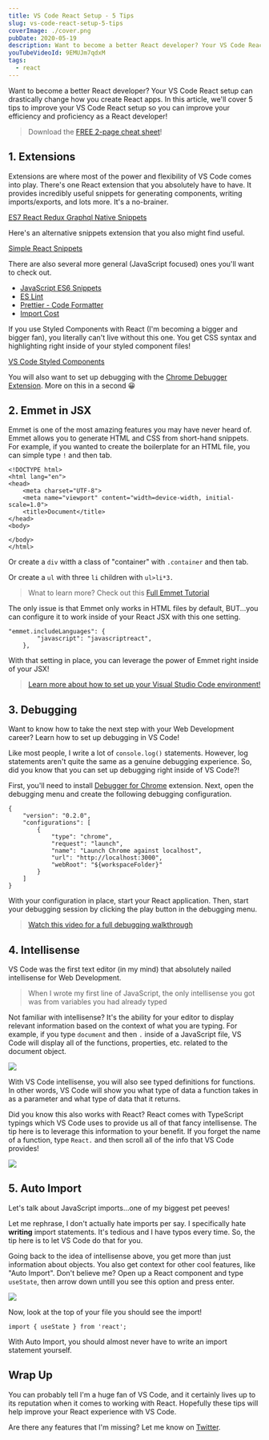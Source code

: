```yaml
---
title: VS Code React Setup - 5 Tips
slug: vs-code-react-setup-5-tips
coverImage: ./cover.png
pubDate: 2020-05-19
description: Want to become a better React developer? Your VS Code React setup can drastically change the way you create React apps. In this video, we'll cover 5 tips to improve your VS Code React setup to also improve your efficiency and proficiency as a React developer!
youTubeVideoId: 9EMUJm7qdxM
tags:
  - react
---
```


Want to become a better React developer? Your VS Code React setup can drastically change how you create React apps. In this article, we'll cover 5 tips to improve your VS Code React setup so you can improve your efficiency and proficiency as a React developer!

> Download the [FREE 2-page cheat sheet](https://learn.jamesqquick.com/vs-code-react-cheatsheet/)!

## 1\. Extensions

Extensions are where most of the power and flexibility of VS Code comes into play. There's one React extension that you absolutely have to have. It provides incredibly useful snippets for generating components, writing imports/exports, and lots more. It's a no-brainer.

[ES7 React Redux Graphql Native Snippets](https://marketplace.visualstudio.com/items?itemName=dsznajder.es7-react-js-snippets)

Here's an alternative snippets extension that you also might find useful.

[Simple React Snippets](https://marketplace.visualstudio.com/items?itemName=burkeholland.simple-react-snippets)

There are also several more general (JavaScript focused) ones you'll want to check out.

- [JavaScript ES6 Snippets](https://marketplace.visualstudio.com/items?itemName=xabikos.JavaScriptSnippets)
- [ES Lint](https://marketplace.visualstudio.com/items?itemName=dbaeumer.vscode-eslint)
- [Prettier - Code Formatter](https://marketplace.visualstudio.com/items?itemName=esbenp.prettier-vscode)
- [Import Cost](https://marketplace.visualstudio.com/items?itemName=wix.vscode-import-cost)

If you use Styled Components with React (I'm becoming a bigger and bigger fan), you literally can't live without this one. You get CSS syntax and highlighting right inside of your styled component files!

[VS Code Styled Components](https://marketplace.visualstudio.com/items?itemName=jpoissonnier.vscode-styled-components)

You will also want to set up debugging with the [Chrome Debugger Extension](https://marketplace.visualstudio.com/items?itemName=msjsdiag.debugger-for-chrome). More on this in a second 😀

## 2\. Emmet in JSX

Emmet is one of the most amazing features you may have never heard of. Emmet allows you to generate HTML and CSS from short-hand snippets. For example, if you wanted to create the boilerplate for an HTML file, you can simple type `!` and then tab.

    <!DOCTYPE html>
    <html lang="en">
    <head>
        <meta charset="UTF-8">
        <meta name="viewport" content="width=device-width, initial-scale=1.0">
        <title>Document</title>
    </head>
    <body>

    </body>
    </html>

Or create a `div` witth a class of "container" with `.container` and then tab.

Or create a `ul` with three `li` children with `ul>li*3.`

> Wnat to learn more? Check out this [Full Emmet Tutorial](https://www.youtube.com/watch?v=5guZjNDcVnA)

The only issue is that Emmet only works in HTML files by default, BUT...you can configure it to work inside of your React JSX with this one setting.

    "emmet.includeLanguages": {
            "javascript": "javascriptreact",
        },

With that setting in place, you can leverage the power of Emmet right inside of your JSX!

> [Learn more about how to set up your Visual Studio Code environment!](https://www.udemy.com/learn-visual-studio-code)

## 3\. Debugging

Want to know how to take the next step with your Web Development career? Learn how to set up debugging in VS Code!

Like most people, I write a lot of `console.log()` statements. However, log statements aren't quite the same as a genuine debugging experience. So, did you know that you can set up debugging right inside of VS Code?!

First, you'll need to install [Debugger for Chrome](https://marketplace.visualstudio.com/items?itemName=msjsdiag.debugger-for-chrome) extension. Next, open the debugging menu and create the following debugging configuration.

    {
        "version": "0.2.0",
        "configurations": [
            {
                "type": "chrome",
                "request": "launch",
                "name": "Launch Chrome against localhost",
                "url": "http://localhost:3000",
                "webRoot": "${workspaceFolder}"
            }
        ]
    }

With your configuration in place, start your React application. Then, start your debugging session by clicking the play button in the debugging menu.

> [Watch this video for a full debugging walkthrough](https://www.youtube.com/watch?v=OlwIDANNpOc)

## 4\. Intellisense

VS Code was the first text editor (in my mind) that absolutely nailed intellisense for Web Development.

> When I wrote my first line of JavaScript, the only intellisense you got was from variables you had already typed

Not familiar with intellisense? It's the ability for your editor to display relevant information based on the context of what you are typing. For example, if you type `document` and then `.` inside of a JavaScript file, VS Code will display all of the functions, properties, etc. related to the document object.

![](/images/posts/vs-code-react-setup-5-tips/1.jpeg)

With VS Code intellisense, you will also see typed definitions for functions. In other words, VS Code will show you what type of data a function takes in as a parameter and what type of data that it returns.

Did you know this also works with React? React comes with TypeScript typings which VS Code uses to provide us all of that fancy intellisense. The tip here is to leverage this information to your benefit. If you forget the name of a function, type `React.` and then scroll all of the info that VS Code provides!

![](/images/posts/vs-code-react-setup-5-tips/2.jpeg)

## 5\. Auto Import

Let's talk about JavaScript imports...one of my biggest pet peeves!

Let me rephrase, I don't actually hate imports per say. I specifically hate **writing** import statements. It's tedious and I have typos every time. So, the tip here is to let VS Code do that for you.

Going back to the idea of intellisense above, you get more than just information about objects. You also get context for other cool features, like "Auto Import". Don't believe me? Open up a React component and type `useState`, then arrow down untill you see this option and press enter.

![](/images/posts/vs-code-react-setup-5-tips/3.jpeg)

Now, look at the top of your file you should see the import!

    import { useState } from 'react';

With Auto Import, you should almost never have to write an import statement yourself.

## Wrap Up

You can probably tell I'm a huge fan of VS Code, and it certainly lives up to its reputation when it comes to working with React. Hopefully these tips will help improve your React experience with VS Code.

Are there any features that I'm missing? Let me know on [Twitter](https://twitter.com/jamesqquick).
